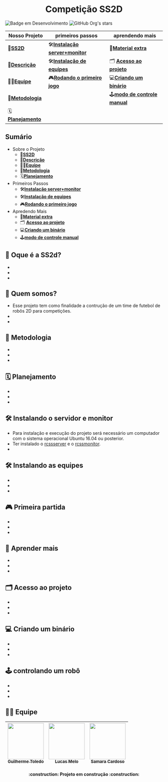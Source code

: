 <h1 align="center"> Competição SS2D </h1>

![Badge em Desenvolvimento](http://img.shields.io/static/v1?label=STATUS&message=EM%20DESENVOLVIMENTO&color=GREEN&style=for-the-badge)
![GitHub Org's stars](https://img.shields.io/github/stars/ras-ufcg/SS2D?style=for-the-badge&logo=github)

| Nosso Projeto | primeiros passos |aprendendo mais|
| ---------------- | ---------------- |------------- |
| 🚗[**SS2D**](#-oque-é-a-ss2d) |🛠[**Instalação server+monitor**](#-instalando-o-servidor-e-monitor) |📖[**Material extra**](#-aprender-mais) |
| 📝[**Descrição**](#-quem-somos) |🛠[**Instalação de equipes**](#-instalando-as-equipes) |🗂️ [**Acesso ao projeto**](#-acesso-ao-projeto) |
| 🧑‍🎓[**Equipe**](#-equipe) |🎮[**Rodando o primeiro jogo**](#-primeira-partida) |💻[**Criando um binário**](#-criando-um-binário) |
| 📄[**Metodologia**](#-metodologia) | | 🕹️[**modo de controle manual**](#-controlando-um-robô) |
| 🗓[**Planejamento**](#-planejamento) | | |

## Sumário
- Sobre o Projeto
    - 🚗[**SS2D**](#-oque-é-a-ss2d) 
    - 📝[**Descrição**](#-quem-somos)
    - 🧑‍🎓[**Equipe**](#-equipe)
    - 📄[**Metodologia**](#-metodologia)
    - 🗓[**Planejamento**](#-planejamento) 
- Primeiros Passos
    - 🛠[**Instalação server+monitor**](#-instalando-o-servidor-e-monitor)
    - 🛠[**Instalação de equipes**](#-instalando-as-equipes)
    - 🎮[**Rodando o primeiro jogo**](#-primeira-partida) 
- Apredendo Mais
    - 📖[**Material extra**](#-aprender-mais)
    - 🗂️ [**Acesso ao projeto**](#-acesso-ao-projeto)
    - 💻[**Criando um binário**](#-criando-um-binário)
    - 🕹️[**modo de controle manual**](#-controlando-um-robô)
## 🚗 Oque é a SS2d?
-
-
-
## 📝 Quem somos?
- Esse projeto tem como finalidade a contrução de um time de futebol de robôs 2D para competições. 
-
-
## 📄 Metodologia
-
-
-

## 🗓 Planejamento
-
-
-

## 🛠 Instalando o servidor e monitor
- Para instalação e execução do projeto será necessário um computador com o sistema operacional Ubuntu 16.04 ou posterior.
- Ter instalado o [rcssserver](https://github.com/rcsoccersim/rcssserver) e o [rcssmonitor](https://github.com/rcsoccersim/rcssmonitor).
-

## 🛠 Instalando as equipes
-
-
- 

## 🎮 Primeira partida
-
-
-

## 📖 Aprender mais
-
-
-

## 🗂 Acesso ao projeto
-
-
-

## ‍💻 Criando um binário
-
-
-

## 🕹 controlando um robô
-
-
-

## 🧑‍🎓 Equipe
| [<img src="https://avatars.githubusercontent.com/u/79481939?v=4" width=115><br><sub>Guilherme Toledo</sub>](https://github.com/drawnator) |  [<img src="https://avatars.githubusercontent.com/u/25869603?v=4" width=115><br><sub>Lucas Melo</sub>](https://github.com/TryhardCC) |  [<img src="https://avatars.githubusercontent.com/u/57972059?v=4" width=115><br><sub>Samara Cardoso</sub>](https://github.com/SamaraLimaCardoso) |
| :---: | :---: | :---: |


<h4 align="center"> 
    :construction:  Projeto em construção  :construction:
</h4>
